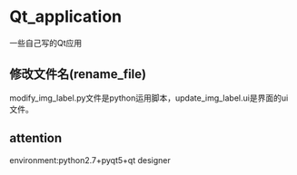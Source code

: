 # Qt_application
一些自己写的Qt应用
## 修改文件名(rename_file)
modify_img_label.py文件是python运用脚本，update_img_label.ui是界面的ui文件。
## attention
environment:python2.7+pyqt5+qt designer
